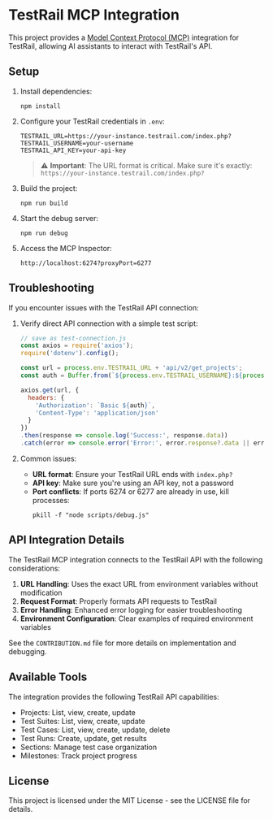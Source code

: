# TestRail MCP Integration

This project provides a [Model Context Protocol (MCP)](https://github.com/anthropics/anthropic-cookbook/tree/main/model-context-protocol) integration for TestRail, allowing AI assistants to interact with TestRail's API.

## Setup

1. Install dependencies:
   ```
   npm install
   ```

2. Configure your TestRail credentials in `.env`:
   ```
   TESTRAIL_URL=https://your-instance.testrail.com/index.php?
   TESTRAIL_USERNAME=your-username
   TESTRAIL_API_KEY=your-api-key
   ```

   > ⚠️ **Important**: The URL format is critical. Make sure it's exactly:
   > `https://your-instance.testrail.com/index.php?`

3. Build the project:
   ```
   npm run build
   ```

4. Start the debug server:
   ```
   npm run debug
   ```

5. Access the MCP Inspector:
   ```
   http://localhost:6274?proxyPort=6277
   ```

## Troubleshooting

If you encounter issues with the TestRail API connection:

1. Verify direct API connection with a simple test script:
   ```javascript
   // save as test-connection.js
   const axios = require('axios');
   require('dotenv').config();
   
   const url = process.env.TESTRAIL_URL + 'api/v2/get_projects';
   const auth = Buffer.from(`${process.env.TESTRAIL_USERNAME}:${process.env.TESTRAIL_API_KEY}`).toString('base64');
   
   axios.get(url, {
     headers: {
       'Authorization': `Basic ${auth}`,
       'Content-Type': 'application/json'
     }
   })
   .then(response => console.log('Success:', response.data))
   .catch(error => console.error('Error:', error.response?.data || error.message));
   ```

2. Common issues:
   - **URL format**: Ensure your TestRail URL ends with `index.php?`
   - **API key**: Make sure you're using an API key, not a password
   - **Port conflicts**: If ports 6274 or 6277 are already in use, kill processes:
     ```
     pkill -f "node scripts/debug.js"
     ```

## API Integration Details

The TestRail MCP integration connects to the TestRail API with the following considerations:

1. **URL Handling**: Uses the exact URL from environment variables without modification
2. **Request Format**: Properly formats API requests to TestRail
3. **Error Handling**: Enhanced error logging for easier troubleshooting
4. **Environment Configuration**: Clear examples of required environment variables

See the `CONTRIBUTION.md` file for more details on implementation and debugging.

## Available Tools

The integration provides the following TestRail API capabilities:

- Projects: List, view, create, update
- Test Suites: List, view, create, update
- Test Cases: List, view, create, update, delete
- Test Runs: Create, update, get results
- Sections: Manage test case organization
- Milestones: Track project progress

## License

This project is licensed under the MIT License - see the LICENSE file for details.

